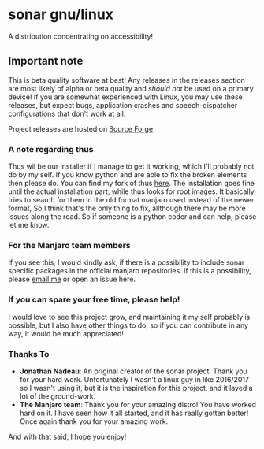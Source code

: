 # sonar gnu/linux

A distribution concentrating on accessibility!

## Important note

This is beta quality software at best!
Any releases in the releases section are most likely of alpha or beta quality and *should not* be used on a primary device!
If you are somewhat experienced with Linux, you may use these releases, but expect bugs, application crashes and speech-dispatcher configurations that don't work at all.

Project releases are hosted on [Source Forge](https://sourceforge.net/projects/sonar-gnu-linux/).

### A note regarding thus

Thus wil be our installer if I manage to get it working, which I'll probably not do by my self.
If you know python and are able to fix the broken elements then please do.
You can find my fork of thus  [here](https://github.com/stas-prze/thus).
The installation goes fine until the actual installation part, while thus looks for root images.
It basically tries to search for them in the old format manjaro used instead of the newer format, So I think that's the only thing to fix, allthough there may be more issues along the road.
So if someone is a python coder and can help, please let me know.

### For the Manjaro team members

If you see this, I would kindly ask, if there is a possibility to include sonar specific packages in the official manjaro repositories.
If this is a possibility, please [email me](mailto:stasp@poczta.sytes.net) or open an issue here.

### If you can spare your free time, please help!

I would love to see this project grow, and maintaining it my self probably is possible, but I also have other things to do, so if you can contribute in any way, it would be much appreciated!

### Thanks To

* **Jonathan Nadeau**: An original creator of the sonar project. Thank you for your hard work. Unfortunately I wasn't a linux guy in like 2016/2017 so I wasn't using it, but it is the inspiration for this project, and it layed a lot of the ground-work.
* **The Manjaro team**: Thank you for your amazing distro! You have worked hard on it. I have seen how it all started, and it has really gotten better! Once again thank you for your amazing work.

And with that said, I hope you enjoy!
